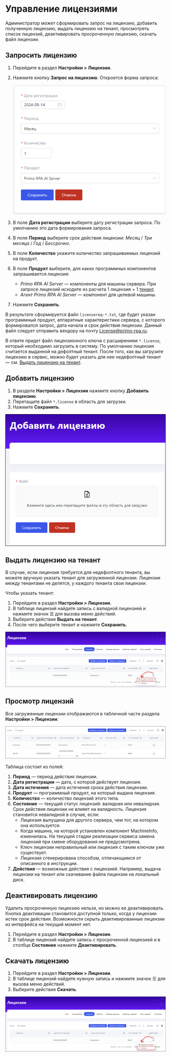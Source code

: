 # Управление лицензиями

Администратор может сформировать запрос на лицензию, добавить полученную лицензию, выдать лицензию на тенант, просмотреть список лицензий, деактивировать просроченную лицензию, скачать файл лицензии.

## Запросить лицензию

1. Перейдите в раздел **Настройки > Лицензии**.
1. Нажмите кнопку **Запрос на лицензию**. Откроется форма запроса:

   ![Форма запроса лицензии](<../../../.gitbook/assets1/primo-ai/admin/license-request.png>)
   
1. В поле **Дата регистрации** выберите дату регистрации запроса. По умолчанию это дата формирования запроса.
1. В поле **Период** выберите срок действия лицензии: *Месяц* / *Три месяца* / *Год* / *Бессрочно*.
1. В поле **Количество** укажите количество запрашиваемых лицензий на продукт.
1. В поле **Продукт** выберите, для каких программных компонентов запрашивается лицензия:
   * *Primo RPA AI Server* — компоненты для машины сервера. При запросе лицензий исходите из расчета 1 лицензия = 1 [тенант](https://docs.primo-rpa.ru/primo-rpa/primo-rpa-ai-server/common/access-control#tenanty).
   * *Агент Primo RPA AI Server* — компонент для целевой машины.
1. Нажмите **Сохранить**.
   
В результате сформируется файл `licensereq-*.txt`, где будет указан программный продукт, аппаратные характеристики сервера, с которого формировался запрос, дата начала и срок действия лицензии. Данный файл следует отправить вендору на почту License@primo-rpa.ru. 

В ответе придет файл лицензионного ключа с расширением `*.license`, который необходимо загрузить в систему. По умолчанию лицензия считается выданной на дефолтный тенант. После того, как вы загрузите лицензию в сервис, можно будет указать для нее недефолтный тенант — см. [Выдать лицензию на тенант]().


## Добавить лицензию

1. В разделе **Настройки > Лицензии** нажмите кнопку **Добавить лицензию**.
1. Перетащите файл `*.license` в область для загрузки.
1. Нажмите **Сохранить**.

![Форма загрузки лицензии в сервис](<../../../.gitbook/assets1/primo-ai/licenses-create.png>)

## Выдать лицензию на тенант

В случае, если лицензия требуется для недефолтного тенанта, вы можете вручную указать тенант для загруженной лицензии. Лицензии между тенантами не делятся, у каждого тенанта свои лицензии.

Чтобы указать тенант:
1. Перейдите в раздел **Настройки > Лицензии**.
1. В таблице лицензий найдите запись с валидной лицензией и нажмите значок ☰ для вызова меню действий.
2. Выберите действие **Выдать на тенант**.
3. После чего выберите тенант и нажмите **Сохранить**.

![Действие Выдать на тенант](<../../../.gitbook/assets1/primo-ai/licenses-set-tenant.png>)


## Просмотр лицензий

Все загруженные лицензии отображаются в табличной части раздела **Настройки > Лицензии**:

![Таблица лицензий](<../../../.gitbook/assets1/primo-ai/admin/lisenses-table.png>)

Таблица состоит из полей:
1. **Период** — период действия лицензии.
1. **Дата регистрации** — дата, с которой действует лицензия.
1. **Дата истечения** — дата истечения срока действия лицензии.
1. **Продукт** — программный продукт, на который выдана лицензия.
1. **Количество** — количество лицензий этого типа.
1. **Состояние** — текущий статус лицензий: валидная или невалидная. Срок действия лицензии не влияет на валидность. Лицензия становится невалидной в случае, если:
   * Лицензия выпущена для другого сервера, чем тот, на котором она используется.
   * Когда машина, на которой установлен компонент MachineInfo, изменилась. На текущей стадии реализации сервиса замена лицензий при смене оборудования не предусмотрена.
   * Ключ лицензии неправильный или лицензия с таким ключом уже существует.
   * Лицензия сгенерирована способом, отличающимся от описанного в инструкции.
1. **Действия** — возможные действия с лицензией. Например, выдача лицензии на тенант или скачивание файла лицензии на локальный диск.

## Деактивировать лицензию

Удалить просроченную лицензию нельзя, но можно ее деактивировать. Кнопка деактивации становится доступной только, когда у лицензии истек срок действия. Возможности скрыть деактивированные лицензии из интерфейса на текущий момент нет.

1. Перейдите в раздел **Настройки > Лицензии**.
1. В таблице лицензий найдите запись с просроченной лицензией и в столбце **Состояние** нажмите **Деактивировать**.


## Скачать лицензию

1. Перейдите в раздел **Настройки > Лицензии**.
1. В таблице лицензий найдите нужную запись и нажмите значок ☰ для вызова меню действий.
1. Выберите действие **Скачать**.

![Действие Скачать](<../../../.gitbook/assets1/primo-ai/licenses-download.png>)
